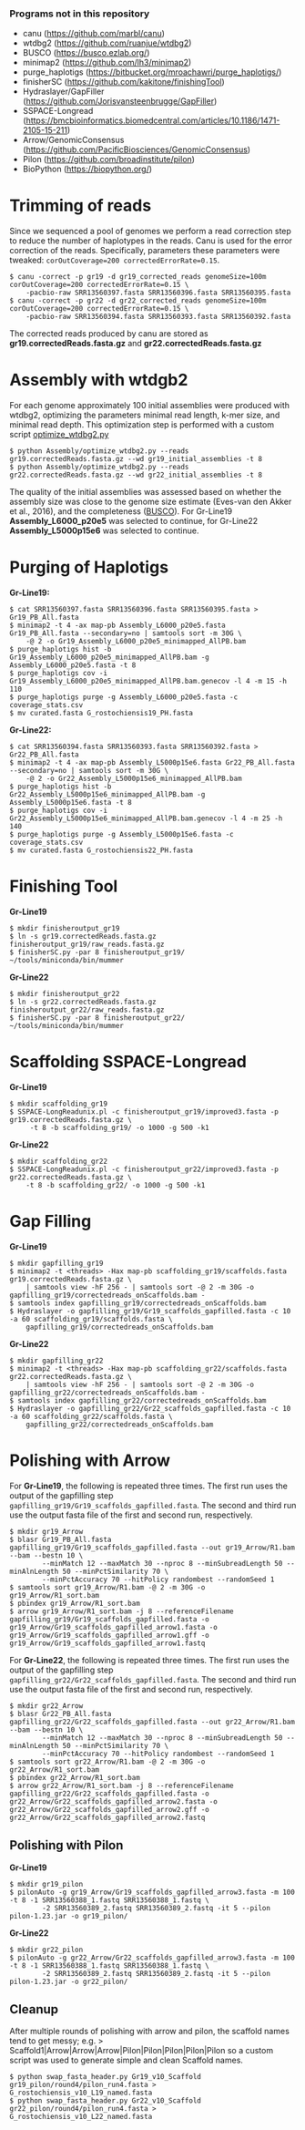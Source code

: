 ### Programs not in this repository

- canu (https://github.com/marbl/canu)
- wtdbg2 (https://github.com/ruanjue/wtdbg2)
- BUSCO (https://busco.ezlab.org/)
- minimap2 (https://github.com/lh3/minimap2)
- purge_haplotigs (https://bitbucket.org/mroachawri/purge_haplotigs/)
- finisherSC (https://github.com/kakitone/finishingTool)
- Hydraslayer/GapFiller (https://github.com/Jorisvansteenbrugge/GapFiller)
- SSPACE-Longread (https://bmcbioinformatics.biomedcentral.com/articles/10.1186/1471-2105-15-211)
- Arrow/GenomicConsensus (https://github.com/PacificBiosciences/GenomicConsensus)
- Pilon (https://github.com/broadinstitute/pilon)
- BioPython (https://biopython.org/)

# Trimming of reads

Since we sequenced a pool of genomes we perform a read correction step to reduce the number of haplotypes in the reads. Canu is used for the error correction of the reads. Specifically, parameters these parameters were tweaked: `corOutCoverage=200 correctedErrorRate=0.15`.

```
$ canu -correct -p gr19 -d gr19_corrected_reads genomeSize=100m corOutCoverage=200 correctedErrorRate=0.15 \
    -pacbio-raw SRR13560397.fasta SRR13560396.fasta SRR13560395.fasta
$ canu -correct -p gr22 -d gr22_corrected_reads genomeSize=100m corOutCoverage=200 correctedErrorRate=0.15 \
    -pacbio-raw SRR13560394.fasta SRR13560393.fasta SRR13560392.fasta
```
The corrected reads produced by canu are stored as **gr19.correctedReads.fasta.gz** and **gr22.correctedReads.fasta.gz**



# Assembly with wtdgb2

For each genome approximately 100 initial assemblies were produced with wtdbg2, optimizing the parameters minimal read length, k-mer size, and minimal read depth. This optimization step is performed with a custom script [optimize_wtdbg2.py](https://github.com/Jorisvansteenbrugge/GROS_genomes/blob/main/Assembly/optimize_wtdbg2.py)

```
$ python Assembly/optimize_wtdbg2.py --reads gr19.correctedReads.fasta.gz --wd gr19_initial_assemblies -t 8
$ python Assembly/optimize_wtdbg2.py --reads gr22.correctedReads.fasta.gz --wd gr22_initial_assemblies -t 8
```

The quality of the initial assemblies was assessed based on whether the assembly size was close to the genome size estimate (Eves-van den Akker et al., 2016), and the completeness ([BUSCO](https://github.com/Jorisvansteenbrugge/GROS_genomes/blob/main/BUSCO.md)). For Gr-Line19 **Assembly_L6000_p20e5** was selected to continue, for Gr-Line22 **Assembly_L5000p15e6** was selected to continue.

# Purging of Haplotigs

**Gr-Line19:**
```
$ cat SRR13560397.fasta SRR13560396.fasta SRR13560395.fasta > Gr19_PB_All.fasta
$ minimap2 -t 4 -ax map-pb Assembly_L6000_p20e5.fasta Gr19_PB_All.fasta --secondary=no | samtools sort -m 30G \
    -@ 2 -o Gr19_Assembly_L6000_p20e5_minimapped_AllPB.bam
$ purge_haplotigs hist -b Gr19_Assembly_L6000_p20e5_minimapped_AllPB.bam -g Assembly_L6000_p20e5.fasta -t 8
$ purge_haplotigs cov -i Gr19_Assembly_L6000_p20e5_minimapped_AllPB.bam.genecov -l 4 -m 15 -h 110
$ purge_haplotigs purge -g Assembly_L6000_p20e5.fasta -c coverage_stats.csv
$ mv curated.fasta G_rostochiensis19_PH.fasta
```

**Gr-Line22:**
```
$ cat SRR13560394.fasta SRR13560393.fasta SRR13560392.fasta > Gr22_PB_All.fasta
$ minimap2 -t 4 -ax map-pb Assembly_L5000p15e6.fasta Gr22_PB_All.fasta --secondary=no | samtools sort -m 30G \
    -@ 2 -o Gr22_Assembly_L5000p15e6_minimapped_AllPB.bam
$ purge_haplotigs hist -b Gr22_Assembly_L5000p15e6_minimapped_AllPB.bam -g Assembly_L5000p15e6.fasta -t 8
$ purge_haplotigs cov -i Gr22_Assembly_L5000p15e6_minimapped_AllPB.bam.genecov -l 4 -m 25 -h 140
$ purge_haplotigs purge -g Assembly_L5000p15e6.fasta -c coverage_stats.csv
$ mv curated.fasta G_rostochiensis22_PH.fasta
```

# Finishing Tool

**Gr-Line19**
```
$ mkdir finisheroutput_gr19
$ ln -s gr19.correctedReads.fasta.gz finisheroutput_gr19/raw_reads.fasta.gz
$ finisherSC.py -par 8 finisheroutput_gr19/ ~/tools/miniconda/bin/mummer
```

**Gr-Line22**
```
$ mkdir finisheroutput_gr22
$ ln -s gr22.correctedReads.fasta.gz finisheroutput_gr22/raw_reads.fasta.gz
$ finisherSC.py -par 8 finisheroutput_gr22/ ~/tools/miniconda/bin/mummer
```


# Scaffolding SSPACE-Longread

**Gr-Line19**
```
$ mkdir scaffolding_gr19
$ SSPACE-LongReadunix.pl -c finisheroutput_gr19/improved3.fasta -p gr19.correctedReads.fasta.gz \
     -t 8 -b scaffolding_gr19/ -o 1000 -g 500 -k1
```

**Gr-Line22**
```
$ mkdir scaffolding_gr22
$ SSPACE-LongReadunix.pl -c finisheroutput_gr22/improved3.fasta -p gr22.correctedReads.fasta.gz \
    -t 8 -b scaffolding_gr22/ -o 1000 -g 500 -k1
```

# Gap Filling

**Gr-Line19**
```
$ mkdir gapfilling_gr19
$ minimap2 -t <threads> -Hax map-pb scaffolding_gr19/scaffolds.fasta  gr19.correctedReads.fasta.gz \
    | samtools view -hF 256 - | samtools sort -@ 2 -m 30G -o gapfilling_gr19/correctedreads_onScaffolds.bam - 
$ samtools index gapfilling_gr19/correctedreads_onScaffolds.bam
$ Hydraslayer -o gapfilling_gr19/Gr19_scaffolds_gapfilled.fasta -c 10 -a 60 scaffolding_gr19/scaffolds.fasta \
    gapfilling_gr19/correctedreads_onScaffolds.bam
```

**Gr-Line22**
```
$ mkdir gapfilling_gr22
$ minimap2 -t <threads> -Hax map-pb scaffolding_gr22/scaffolds.fasta  gr22.correctedReads.fasta.gz \
    | samtools view -hF 256 - | samtools sort -@ 2 -m 30G -o gapfilling_gr22/correctedreads_onScaffolds.bam - 
$ samtools index gapfilling_gr22/correctedreads_onScaffolds.bam
$ Hydraslayer -o gapfilling_gr22/Gr22_scaffolds_gapfilled.fasta -c 10 -a 60 scaffolding_gr22/scaffolds.fasta \
    gapfilling_gr22/correctedreads_onScaffolds.bam
```

# Polishing with Arrow

For **Gr-Line19**, the following is repeated three times. The first run uses the output of the gapfilling step `gapfilling_gr19/Gr19_scaffolds_gapfilled.fasta`. The second and third run use the output fasta file of the first and second run, respectively.
```
$ mkdir gr19_Arrow
$ blasr Gr19_PB_All.fasta gapfilling_gr19/Gr19_scaffolds_gapfilled.fasta --out gr19_Arrow/R1.bam --bam --bestn 10 \
        --minMatch 12 --maxMatch 30 --nproc 8 --minSubreadLength 50 --minAlnLength 50 --minPctSimilarity 70 \
        --minPctAccuracy 70 --hitPolicy randombest --randomSeed 1
$ samtools sort gr19_Arrow/R1.bam -@ 2 -m 30G -o gr19_Arrow/R1_sort.bam
$ pbindex gr19_Arrow/R1_sort.bam
$ arrow gr19_Arrow/R1_sort.bam -j 8 --referenceFilename gapfilling_gr19/Gr19_scaffolds_gapfilled.fasta -o gr19_Arrow/Gr19_scaffolds_gapfilled_arrow1.fasta -o gr19_Arrow/Gr19_scaffolds_gapfilled_arrow1.gff -o gr19_Arrow/Gr19_scaffolds_gapfilled_arrow1.fastq
```

For **Gr-Line22**, the following is repeated three times. The first run uses the output of the gapfilling step `gapfilling_gr22/Gr22_scaffolds_gapfilled.fasta`. The second and third run use the output fasta file of the first and second run, respectively.
```
$ mkdir gr22_Arrow
$ blasr Gr22_PB_All.fasta gapfilling_gr22/Gr22_scaffolds_gapfilled.fasta --out gr22_Arrow/R1.bam --bam --bestn 10 \
        --minMatch 12 --maxMatch 30 --nproc 8 --minSubreadLength 50 --minAlnLength 50 --minPctSimilarity 70 \
        --minPctAccuracy 70 --hitPolicy randombest --randomSeed 1
$ samtools sort gr22_Arrow/R1.bam -@ 2 -m 30G -o gr22_Arrow/R1_sort.bam
$ pbindex gr22_Arrow/R1_sort.bam
$ arrow gr22_Arrow/R1_sort.bam -j 8 --referenceFilename gapfilling_gr22/Gr22_scaffolds_gapfilled.fasta -o gr22_Arrow/Gr22_scaffolds_gapfilled_arrow2.fasta -o gr22_Arrow/Gr22_scaffolds_gapfilled_arrow2.gff -o gr22_Arrow/Gr22_scaffolds_gapfilled_arrow2.fastq
```


## Polishing with Pilon

**Gr-Line19**
```
$ mkdir gr19_pilon
$ pilonAuto -g gr19_Arrow/Gr19_scaffolds_gapfilled_arrow3.fasta -m 100 -t 8 -1 SRR13560388_1.fastq SRR13560388_1.fastq \
        -2 SRR13560389_2.fastq SRR13560389_2.fastq -it 5 --pilon pilon-1.23.jar -o gr19_pilon/
```

**Gr-Line22**
```
$ mkdir gr22_pilon
$ pilonAuto -g gr22_Arrow/Gr22_scaffolds_gapfilled_arrow3.fasta -m 100 -t 8 -1 SRR13560388_1.fastq SRR13560388_1.fastq \
        -2 SRR13560389_2.fastq SRR13560389_2.fastq -it 5 --pilon pilon-1.23.jar -o gr22_pilon/
```

## Cleanup
After multiple rounds of polishing with arrow and pilon, the scaffold names tend to get messy; e.g. > Scaffold1|Arrow|Arrow|Arrow|Pilon|Pilon|Pilon|Pilon|Pilon so a custom script was used to generate simple and clean Scaffold names.

```
$ python swap_fasta_header.py Gr19_v10_Scaffold gr19_pilon/round4/pilon_run4.fasta > G_rostochiensis_v10_L19_named.fasta
$ python swap_fasta_header.py Gr22_v10_Scaffold gr22_pilon/round4/pilon_run4.fasta > G_rostochiensis_v10_L22_named.fasta
```
